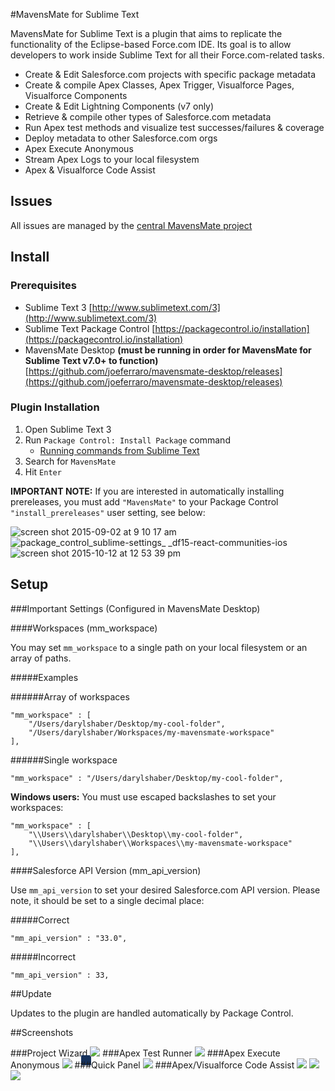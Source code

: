 #MavensMate for Sublime Text

MavensMate for Sublime Text is a plugin that aims to replicate the functionality of the Eclipse-based Force.com IDE. Its goal is to allow developers to work inside Sublime Text for all their Force.com-related tasks.

* Create & Edit Salesforce.com projects with specific package metadata
* Create & compile Apex Classes, Apex Trigger, Visualforce Pages, Visualforce Components
* Create & Edit Lightning Components (v7 only)
* Retrieve & compile other types of Salesforce.com metadata
* Run Apex test methods and visualize test successes/failures & coverage
* Deploy metadata to other Salesforce.com orgs
* Apex Execute Anonymous
* Stream Apex Logs to your local filesystem
* Apex & Visualforce Code Assist

## Issues

All issues are managed by the [central MavensMate project](https://github.com/joeferraro/MavensMate)

## Install

### Prerequisites

- Sublime Text 3 [http://www.sublimetext.com/3](http://www.sublimetext.com/3)
- Sublime Text Package Control [https://packagecontrol.io/installation](https://packagecontrol.io/installation)
- MavensMate Desktop **(must be running in order for MavensMate for Sublime Text v7.0+ to function)** [https://github.com/joeferraro/mavensmate-desktop/releases](https://github.com/joeferraro/mavensmate-desktop/releases)

### Plugin Installation

1. Open Sublime Text 3
2. Run `Package Control: Install Package` command
	- [Running commands from Sublime Text](http://docs.sublimetext.info/en/latest/extensibility/command_palette.html)
3. Search for `MavensMate`
4. Hit `Enter`

**IMPORTANT NOTE:** If you are interested in automatically installing prereleases, you must add `"MavensMate"` to your Package Control `"install_prereleases"` user setting, see below:

![screen shot 2015-09-02 at 9 10 17 am](https://cloud.githubusercontent.com/assets/54157/9632003/79242b02-5152-11e5-8672-d91bb549cee6.png)
![package_control_sublime-settings_ _df15-react-communities-ios](https://cloud.githubusercontent.com/assets/54157/9632015/8cf6d800-5152-11e5-925e-627995a4aef5.png)
![screen shot 2015-10-12 at 12 53 39 pm](https://cloud.githubusercontent.com/assets/54157/10433499/557e5134-70e0-11e5-81e5-8910ad6cdd68.png)


## Setup

###Important Settings (Configured in MavensMate Desktop)

####Workspaces (mm_workspace)

You may set `mm_workspace` to a single path on your local filesystem or an array of paths.

#####Examples

######Array of workspaces

```
"mm_workspace" : [
	"/Users/darylshaber/Desktop/my-cool-folder",
	"/Users/darylshaber/Workspaces/my-mavensmate-workspace"
],
```

######Single workspace

```
"mm_workspace" : "/Users/darylshaber/Desktop/my-cool-folder",
```

**Windows users:** You must use escaped backslashes to set your workspaces:

```
"mm_workspace" : [
	"\\Users\\darylshaber\\Desktop\\my-cool-folder",
	"\\Users\\darylshaber\\Workspaces\\my-mavensmate-workspace"
],
```

####Salesforce API Version (mm_api_version)

Use `mm_api_version` to set your desired Salesforce.com API version. Please note, it should be set to a single decimal place:

#####Correct

```
"mm_api_version" : "33.0",
```

#####Incorrect

```
"mm_api_version" : 33,
```

##Update

Updates to the plugin are handled automatically by Package Control.

##Screenshots

###Project Wizard
<img src="https://mavens.com/public/mavensmate/img/new-project.png" style="box-shadow:-14px 14px 0 0 #16325c"/>
###Apex Test Runner
<img src="https://mavens.com/public/mavensmate/img/tests.png"/>
###Apex Execute Anonymous
<img src="https://mavens.com/public/mavensmate/img/execute-apex.png"/>
###Quick Panel
<img src="http://wearemavens.com/images/mm/panel.png"/>
###Apex/Visualforce Code Assist
<img src="https://mavens.com/public/mavensmate/img/apex2.png"/>
<img src="https://mavens.com/public/mavensmate/img/vf1.png"/>
<img src="https://mavens.com/public/mavensmate/img/vf2.png"/>

[mmcom]: http://mavensmate.com/?utm_source=github&utm_medium=st-plugin&utm_campaign=st
